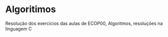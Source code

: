 ﻿# Algoritimos



Resolução dos exercícios das aulas de ECOP00, Algoritmos, resoluções na linguagem C
